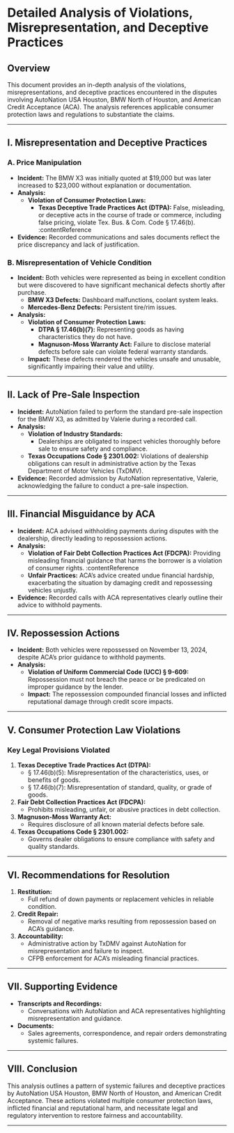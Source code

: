 # Detailed Analysis of Violations, Misrepresentation, and Deceptive Practices

## **Overview**
This document provides an in-depth analysis of the violations, misrepresentations, and deceptive practices encountered in the disputes involving AutoNation USA Houston, BMW North of Houston, and American Credit Acceptance (ACA). The analysis references applicable consumer protection laws and regulations to substantiate the claims.

---

## **I. Misrepresentation and Deceptive Practices**

### **A. Price Manipulation**
- **Incident:** The BMW X3 was initially quoted at $19,000 but was later increased to $23,000 without explanation or documentation.  
- **Analysis:**  
  - **Violation of Consumer Protection Laws:**  
    - **Texas Deceptive Trade Practices Act (DTPA):** False, misleading, or deceptive acts in the course of trade or commerce, including false pricing, violate Tex. Bus. & Com. Code § 17.46(b). :contentReference
- **Evidence:** Recorded communications and sales documents reflect the price discrepancy and lack of justification.  

### **B. Misrepresentation of Vehicle Condition**
- **Incident:** Both vehicles were represented as being in excellent condition but were discovered to have significant mechanical defects shortly after purchase.  
  - **BMW X3 Defects:** Dashboard malfunctions, coolant system leaks.  
  - **Mercedes-Benz Defects:** Persistent tire/rim issues.  
- **Analysis:**  
  - **Violation of Consumer Protection Laws:**  
    - **DTPA § 17.46(b)(7):** Representing goods as having characteristics they do not have.  
    - **Magnuson-Moss Warranty Act:** Failure to disclose material defects before sale can violate federal warranty standards.  
  - **Impact:** These defects rendered the vehicles unsafe and unusable, significantly impairing their value and utility.  

---

## **II. Lack of Pre-Sale Inspection**
- **Incident:** AutoNation failed to perform the standard pre-sale inspection for the BMW X3, as admitted by Valerie during a recorded call.  
- **Analysis:**  
  - **Violation of Industry Standards:**  
    - Dealerships are obligated to inspect vehicles thoroughly before sale to ensure safety and compliance.  
  - **Texas Occupations Code § 2301.002:** Violations of dealership obligations can result in administrative action by the Texas Department of Motor Vehicles (TxDMV).  
- **Evidence:** Recorded admission by AutoNation representative, Valerie, acknowledging the failure to conduct a pre-sale inspection.  

---

## **III. Financial Misguidance by ACA**
- **Incident:** ACA advised withholding payments during disputes with the dealership, directly leading to repossession actions.  
- **Analysis:**  
  - **Violation of Fair Debt Collection Practices Act (FDCPA):** Providing misleading financial guidance that harms the borrower is a violation of consumer rights. :contentReference 
  - **Unfair Practices:** ACA’s advice created undue financial hardship, exacerbating the situation by damaging credit and repossessing vehicles unjustly.  
- **Evidence:** Recorded calls with ACA representatives clearly outline their advice to withhold payments.  

---

## **IV. Repossession Actions**
- **Incident:** Both vehicles were repossessed on November 13, 2024, despite ACA’s prior guidance to withhold payments.  
- **Analysis:**  
  - **Violation of Uniform Commercial Code (UCC) § 9-609:** Repossession must not breach the peace or be predicated on improper guidance by the lender.  
  - **Impact:** The repossession compounded financial losses and inflicted reputational damage through credit score impacts.  

---

## **V. Consumer Protection Law Violations**
### **Key Legal Provisions Violated**
1. **Texas Deceptive Trade Practices Act (DTPA):**
   - § 17.46(b)(5): Misrepresentation of the characteristics, uses, or benefits of goods. 
   - § 17.46(b)(7): Misrepresentation of standard, quality, or grade of goods.
2. **Fair Debt Collection Practices Act (FDCPA):**
   - Prohibits misleading, unfair, or abusive practices in debt collection.
3. **Magnuson-Moss Warranty Act:**
   - Requires disclosure of all known material defects before sale.  
4. **Texas Occupations Code § 2301.002:**
   - Governs dealer obligations to ensure compliance with safety and quality standards.

---

## **VI. Recommendations for Resolution**
1. **Restitution:**  
   - Full refund of down payments or replacement vehicles in reliable condition.  
2. **Credit Repair:**  
   - Removal of negative marks resulting from repossession based on ACA’s guidance.  
3. **Accountability:**  
   - Administrative action by TxDMV against AutoNation for misrepresentation and failure to inspect.  
   - CFPB enforcement for ACA’s misleading financial practices.  

---

## **VII. Supporting Evidence**
- **Transcripts and Recordings:**  
  - Conversations with AutoNation and ACA representatives highlighting misrepresentation and guidance.  
- **Documents:**  
  - Sales agreements, correspondence, and repair orders demonstrating systemic failures.  

---

## **VIII. Conclusion**
This analysis outlines a pattern of systemic failures and deceptive practices by AutoNation USA Houston, BMW North of Houston, and American Credit Acceptance. These actions violated multiple consumer protection laws, inflicted financial and reputational harm, and necessitate legal and regulatory intervention to restore fairness and accountability.

---

